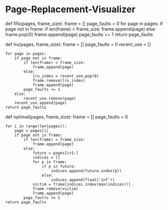 # Page-Replacement-Visualizer
def fifo(pages, frame_size):
    frame = []
    page_faults = 0
    for page in pages:
        if page not in frame:
            if len(frame) < frame_size:
                frame.append(page)
            else:
                frame.pop(0)
                frame.append(page)
            page_faults += 1
    return page_faults

def lru(pages, frame_size):
    frame = []
    page_faults = 0
    recent_use = []

    for page in pages:
        if page not in frame:
            if len(frame) < frame_size:
                frame.append(page)
            else:
                lru_index = recent_use.pop(0)
                frame.remove(lru_index)
                frame.append(page)
            page_faults += 1
        else:
            recent_use.remove(page)
        recent_use.append(page)
    return page_faults

def optimal(pages, frame_size):
    frame = []
    page_faults = 0

    for i in range(len(pages)):
        page = pages[i]
        if page not in frame:
            if len(frame) < frame_size:
                frame.append(page)
            else:
                future = pages[i+1:]
                indices = []
                for p in frame:
                    if p in future:
                        indices.append(future.index(p))
                    else:
                        indices.append(float('inf'))
                victim = frame[indices.index(max(indices))]
                frame.remove(victim)
                frame.append(page)
            page_faults += 1
    return page_faults


